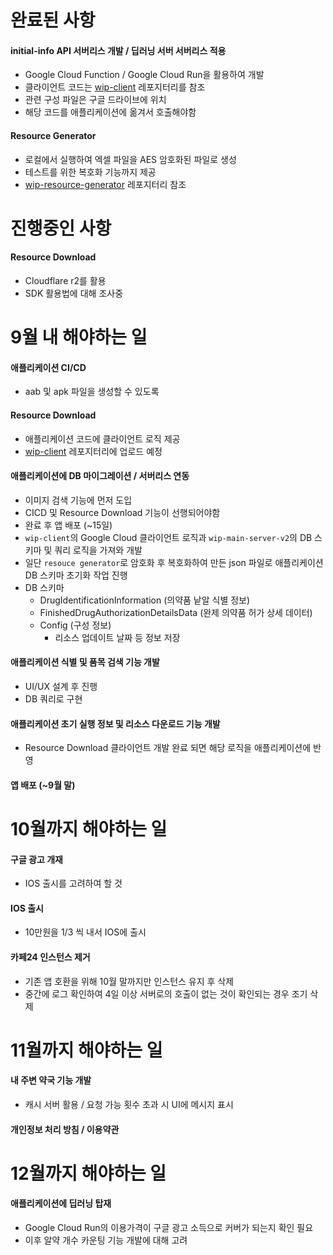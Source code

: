 # 완료된 사항
#### initial-info API 서버리스 개발 / 딥러닝 서버 서버리스 적용
- Google Cloud Function / Google Cloud Run을 활용하여 개발
- 클라이언트 코드는 [wip-client](https://github.com/KNUT-Capstone-Design-team-1/wip-client) 레포지터리를 참조
- 관련 구성 파일은 구글 드라이브에 위치
- 해당 코드를 애플리케이션에 옮겨서 호출해야함

#### Resource Generator
- 로컬에서 실행하여 엑셀 파일을 AES 암호화된 파일로 생성
- 테스트를 위한 복호화 기능까지 제공
- [wip-resource-generator](https://github.com/KNUT-Capstone-Design-team-1/wip-resource-generator) 레포지터리 참조

# 진행중인 사항
#### Resource Download
- Cloudflare r2를 활용
- SDK 활용법에 대해 조사중

# 9월 내 해야하는 일
#### 애플리케이션 CI/CD
- aab 및 apk 파일을 생성할 수 있도록

#### Resource Download
- 애플리케이션 코드에 클라이언트 로직 제공
- [wip-client](https://github.com/KNUT-Capstone-Design-team-1/wip-client) 레포지터리에 업로드 예정

#### 애플리케이션에 DB 마이그레이션 / 서버리스 연동
- 이미지 검색 기능에 먼저 도입
- CICD 및 Resource Download 기능이 선행되어야함
- 완료 후 앱 배포 (~15일)
- `wip-client`의 Google Cloud 클라이언트 로직과 `wip-main-server-v2`의 DB 스키마 및 쿼리 로직을 가져와 개발
- 일단 `resouce generator`로 암호화 후 복호화하여 만든 json 파일로 애플리케이션 DB 스키마 초기화 작업 진행
- DB 스키마
  - DrugIdentificationInformation (의약품 낱알 식별 정보)
  - FinishedDrugAuthorizationDetailsData (완제 의약품 허가 상세 데이터)
  - Config (구성 정보)
    - 리소스 업데이트 날짜 등 정보 저장

#### 애플리케이션 식별 및 품목 검색 기능 개발
- UI/UX 설계 후 진행
- DB 쿼리로 구현

#### 애플리케이션 초기 실행 정보 및 리소스 다운로드 기능 개발
- Resource Download 클라이언트 개발 완료 되면 해당 로직을 애플리케이션에 반영

#### 앱 배포 (~9월 말)

# 10월까지 해야하는 일
#### 구글 광고 개재
- IOS 출시를 고려하여 할 것

#### IOS 출시
- 10만원을 1/3 씩 내서 IOS에 출시

#### 카페24 인스턴스 제거
- 기존 앱 호환을 위해 10월 말까지만 인스턴스 유지 후 삭제
- 중간에 로그 확인하여 4일 이상 서버로의 호출이 없는 것이 확인되는 경우 조기 삭제

# 11월까지 해야하는 일
#### 내 주변 약국 기능 개발
- 캐시 서버 활용 / 요청 가능 횟수 초과 시 UI에 메시지 표시

#### 개인정보 처리 방침 / 이용약관

# 12월까지 해야하는 일
#### 애플리케이션에 딥러닝 탑재
- Google Cloud Run의 이용가격이 구글 광고 소득으로 커버가 되는지 확인 필요
- 이후 알약 개수 카운팅 기능 개발에 대해 고려
